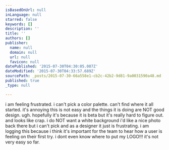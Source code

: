```yaml
---
isBasedOnUrl: null
inLanguage: null
starred: false
keywords: []
description: ''
title: ''
authors: []
publisher:
  name: null
  domain: null
  url: null
  favicon: null
datePublished: '2015-07-30T04:30:05.087Z'
dateModified: '2015-07-30T04:33:57.689Z'
sourcePath: _posts/2015-07-30-66a558e1-cb2c-42b2-9d81-9a0031590a48.md
published: true
_type: null

---
```

i am feeling frustrated. i can't pick a color palette. can't find where it all started. it's annoying this is not easy and the things it is doing are NOT good design. ugh. hopefully it's because it is beta but it's really hard to figure out. and looks like crap. i do NOT want a white background i'd like a nice photo back there but i can't pick and as a designer it just is frustrating. i am logging this because i think it's important for the team to hear how a user is feeling on their first try. i dont even know where to put my LOGO!!! it's not very easy so far.